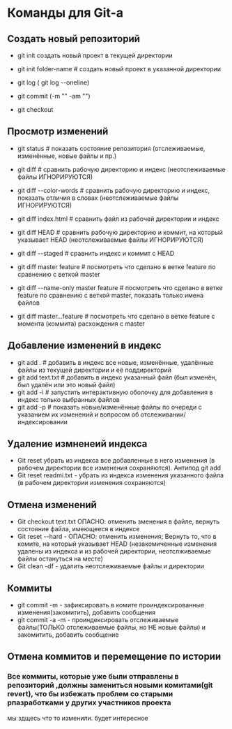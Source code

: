 # Команды для Git-a
## Создать новый репозиторий
* git init создать новый проект в текущей директории
* git init folder-name # создать новый проект в указанной директории

* git log    ( git log --oneline)
* git commit   (-m ""  -am "")
* git checkout 
## Просмотр изменений
* git status              # показать состояние репозитория (отслеживаемые, изменённые, новые файлы и пр.)

* git diff                # сравнить рабочую директорию и индекс (неотслеживаемые файлы ИГНОРИРУЮТСЯ)
* git diff --color-words  # сравнить рабочую директорию и индекс, показать отличия в словах (неотслеживаемые файлы ИГНОРИРУЮТСЯ)
* git diff index.html     # сравнить файл из рабочей директории и индекс
* git diff HEAD           # сравнить рабочую директорию и коммит, на который указывает HEAD (неотслеживаемые файлы ИГНОРИРУЮТСЯ)
* git diff --staged       # сравнить индекс и коммит с HEAD
* git diff master feature # посмотреть что сделано в ветке feature по сравнению с веткой master
* git diff --name-only master feature # посмотреть что сделано в ветке feature по сравнению с веткой master, показать только имена файлов
* git diff master...feature # посмотреть что сделано в ветке feature с момента (коммита) расхождения с master
## Добавление изменений в индекс
* git add .        # добавить в индекс все новые, изменённые, удалённые файлы из текущей директории и её поддиректорий
* git add text.txt # добавить в индекс указанный файл (был изменён, был удалён или это новый файл)
* git add -i       # запустить интерактивную оболочку для добавления в индекс только выбранных файлов
* git add -p       # показать новые/изменённые файлы по очереди с указанием их изменений и вопросом об отслеживании/индексировании

## Удаление измненеий индекса 
* Git reset убрать из индекса все добавленные в него изменения (в рабочем директории все изменения сохраняются). Антипод git add
* Git reset readmi.txt - убрать из индекса изменения указанного файла (в рабочем директории изменения сохраняются)

## Отмена изменений 
* Git checkout text.txt ОПАСНО: отменить зменения в файле, вернуть состояние файла, имеющееся в индексе
* Git reset --hard - ОПАСНО: отменить изменения; Вернуть то, что в комите, на который указывает HEAD (незакомиченные изменения удалены из индекса и из рабочей директории, неотслживаемые файлы остануться на месте)
* Git clean -df - удалить неотслеживаемые файлы и директории

## Коммиты 
* git commit -m - зафиксировать в комите проиндексированные изменения(закомитить), добавить сообщения
* git commit -a -m - проиндексировать отслеживаемые файлы(ТОЛЬКО отслеживаемые файлы, но НЕ новые файлы) и закомитить, добавить сообщение

## Отмена коммитов и перемещение по истории
### Все коммиты, которые уже были отправлены в репозиторий ,должны замениться новыми комитами(git revert), что бы избежать проблем со старыми рпазработками у других участников проекта

мы здщесь что то изменили. будет интересное